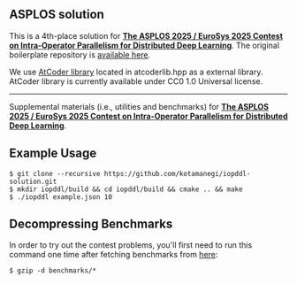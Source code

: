 ## ASPLOS solution

This is a 4th-place solution for [**The ASPLOS 2025 / EuroSys 2025 Contest on Intra-Operator Parallelism for Distributed Deep Learning**](https://github.com/asplos-contest/2025/blob/main/IOPDDL.md).
The original boilerplate repository is [available here](https://github.com/google/iopddl).

We use [AtCoder library](https://github.com/atcoder/ac-library) located in atcoderlib.hpp as a external library. AtCoder library is currently available under CC0 1.0 Universal license.

-----

Supplemental materials (i.e., utilities and benchmarks) for [**The ASPLOS 2025 / EuroSys 2025 Contest on Intra-Operator Parallelism for Distributed Deep Learning**](https://github.com/asplos-contest/2025/blob/main/IOPDDL.md).

## Example Usage

```
$ git clone --recursive https://github.com/kotamanegi/iopddl-solution.git
$ mkdir iopddl/build && cd iopddl/build && cmake .. && make
$ ./iopddl example.json 10
```

## Decompressing Benchmarks

In order to try out the contest problems, you'll first need to run this command one time after fetching benchmarks from [here](https://github.com/google/iopddl):

```
$ gzip -d benchmarks/*
```
